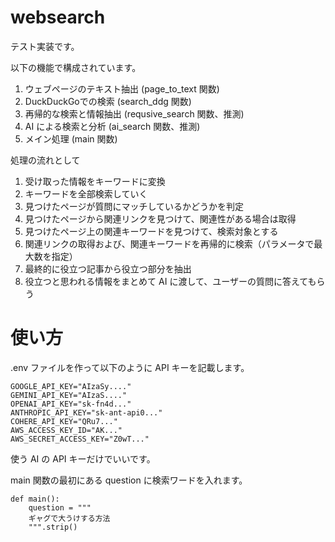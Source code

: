 # websearch

テスト実装です。

以下の機能で構成されています。

1. ウェブページのテキスト抽出 (page_to_text 関数)
2. DuckDuckGoでの検索 (search_ddg 関数)
3. 再帰的な検索と情報抽出 (requsive_search 関数、推測)
4. AI による検索と分析 (ai_search 関数、推測)
5. メイン処理 (main 関数)


処理の流れとして

1. 受け取った情報をキーワードに変換
2. キーワードを全部検索していく
3. 見つけたページが質問にマッチしているかどうかを判定
4. 見つけたページから関連リンクを見つけて、関連性がある場合は取得
5. 見つけたページ上の関連キーワードを見つけて、検索対象とする
6. 関連リンクの取得および、関連キーワードを再帰的に検索（パラメータで最大数を指定）
7. 最終的に役立つ記事から役立つ部分を抽出
8. 役立つと思われる情報をまとめて AI に渡して、ユーザーの質問に答えてもらう

# 使い方
.env ファイルを作って以下のように API キーを記載します。

    GOOGLE_API_KEY="AIzaSy...."
    GEMINI_API_KEY="AIzaS...."
    OPENAI_API_KEY="sk-fn4d..."
    ANTHROPIC_API_KEY="sk-ant-api0..."
    COHERE_API_KEY="QRu7..."
    AWS_ACCESS_KEY_ID="AK..."
    AWS_SECRET_ACCESS_KEY="Z0wT..."

使う AI の API キーだけでいいです。

main 関数の最初にある question に検索ワードを入れます。

    def main():
        question = """
        ギャグで大うけする方法
        """.strip()
